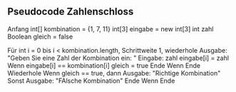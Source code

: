 ## Pseudocode Zahlenschloss

Anfang
int[] kombination = {1, 7, 11}
int[3] eingabe = new int[3]
int zahl
Boolean gleich = false

Für int i = 0 bis i < kombination.length, Schrittweite 1, wiederhole
    Ausgabe: "Geben Sie eine Zahl der Kombination ein: "
    Eingabe: zahl
    eingabe[i] = zahl
    Wenn eingabe[i] == kombination[i]
        gleich = true
    Ende Wenn
Ende Wiederhole
Wenn gleich == true, dann
    Ausgabe: "Richtige Kombination"
Sonst
    Ausgabe: "FAlsche Kombination"
Ende Wenn
Ende